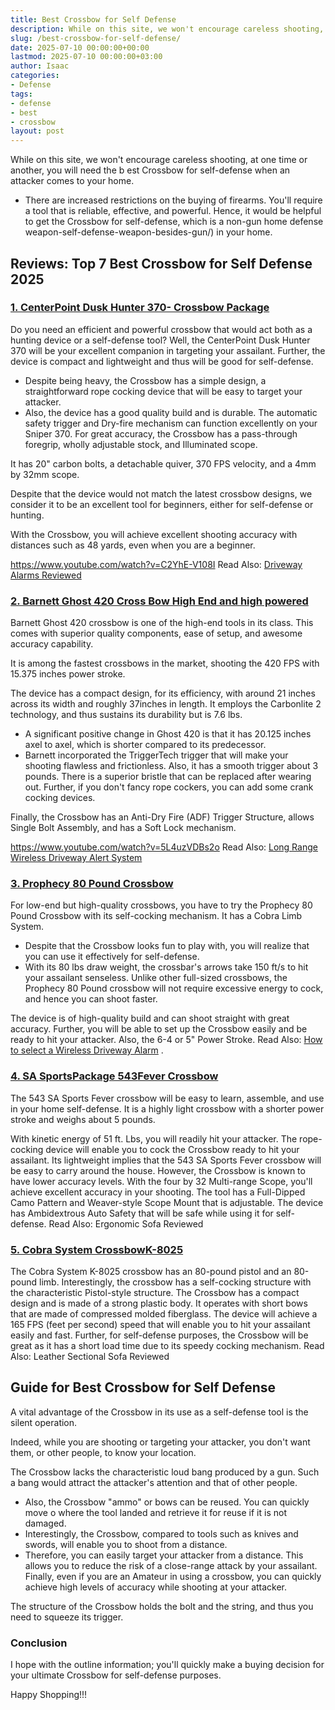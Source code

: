 ```yaml
---
title: Best Crossbow for Self Defense
description: While on this site, we won't encourage careless shooting, at one time or another, you will need the b est Crossbow for self-defense when an attacker comes to...
slug: /best-crossbow-for-self-defense/
date: 2025-07-10 00:00:00+00:00
lastmod: 2025-07-10 00:00:00+03:00
author: Isaac
categories:
- Defense
tags:
- defense
- best
- crossbow
layout: post
---
```

While on this site, we won't encourage careless shooting, at one time or another, you will need the b
est Crossbow for self-defense
when an attacker comes to your home.
- There are increased restrictions on the buying of firearms. You'll require a tool that is reliable, effective, and powerful.
Hence, it would be helpful to get the Crossbow for self-defense, which is a
non-gun home defense weapon-self-defense-weapon-besides-gun/)
in your home.
## Reviews: Top 7 Best Crossbow for Self Defense 2025
### [1. CenterPoint Dusk Hunter 370- Crossbow Package](https://www.amazon.com/gp/product/B06Y2L441J/?tag=p-policy-20)
Do you need an efficient and powerful crossbow that would act both as a hunting device or a self-defense tool?
Well, the CenterPoint Dusk Hunter 370 will be your excellent companion in targeting your assailant. Further, the device is compact and lightweight and thus will be good for self-defense.
- Despite being heavy, the Crossbow has a simple design, a straightforward rope cocking device that will be easy to target your attacker.
- Also, the device has a good quality build and is durable. The automatic safety trigger and Dry-fire mechanism can function excellently on your Sniper 370.
For great accuracy, the Crossbow has a pass-through foregrip, wholly adjustable stock, and Illuminated scope.

It has 20" carbon bolts, a detachable quiver, 370 FPS velocity, and a 4mm by 32mm scope.

Despite that the device would not match the latest crossbow designs, we consider it to be an excellent tool for beginners, either for self-defense or hunting.

With the Crossbow, you will achieve excellent shooting accuracy with distances such as 48 yards, even when you are a beginner.

https://www.youtube.com/watch?v=C2YhE-V108I
Read Also:
[Driveway Alarms Reviewed](https://pestpolicy.com/best-driveway-alarms/)
### [2. Barnett Ghost 420 Cross Bow  High End and high powered](https://www.amazon.com/dp/B01MTDH9IB/?tag=p-policy-20)
Barnett Ghost 420 crossbow is one of the high-end tools in its class. This comes with superior quality components, ease of setup, and awesome accuracy capability.

It is among the fastest crossbows in the market, shooting the 420 FPS with 15.375 inches power stroke.

The device has a compact design, for its efficiency, with around 21 inches across its width and roughly 37inches in length. It employs the Carbonlite 2 technology, and thus sustains its durability but is 7.6 lbs.
- A significant positive change in Ghost 420 is that it has 20.125 inches axel to axel, which is shorter compared to its predecessor.
- Barnett incorporated the TriggerTech trigger that will make your shooting flawless and frictionless. Also, it has a smooth trigger  about 3 pounds.
There is a superior bristle that can be replaced after wearing out. Further, if you don't fancy rope cockers, you can add some crank cocking devices.

Finally, the Crossbow has an Anti-Dry Fire (ADF) Trigger Structure, allows Single Bolt Assembly, and has a Soft Lock mechanism.

https://www.youtube.com/watch?v=5L4uzVDBs2o
Read Also:
[Long Range Wireless Driveway Alert System](https://pestpolicy.com/long-range-wireless-driveway-alert-system/)
### [3. Prophecy 80 Pound Crossbow](https://www.amazon.com/dp/B00SI8TZCK/?tag=p-policy-20)
For low-end but high-quality crossbows, you have to try the Prophecy 80 Pound Crossbow with its self-cocking mechanism. It has a Cobra Limb System.
- Despite that the Crossbow looks fun to play with, you will realize that you can use it effectively for self-defense.
- With its 80 lbs draw weight, the crossbar's arrows take 150 ft/s to hit your assailant senseless.
Unlike other full-sized crossbows, the Prophecy 80 Pound crossbow will not require excessive energy to cock, and hence you can shoot faster.

The device is of high-quality build and can shoot straight with great accuracy.
Further, you will be able to set up the Crossbow easily and be ready to hit your attacker. Also, the 6-4 or 5" Power Stroke.
Read Also:
[How to select a Wireless Driveway Alarm](https://pestpolicy.com/how-to-select-a-wireless-driveway-alarm/)
.
### [4. SA Sports](https://www.amazon.com/dp/B007ELWHJ0/?tag=p-policy-20)[Package 543](https://www.amazon.com/dp/B007ELWHJ0/?tag=p-policy-20)[Fever Crossbow](https://www.amazon.com/dp/B007ELWHJ0/?tag=p-policy-20)
The 543 SA Sports Fever crossbow will be easy to learn, assemble, and use in your home self-defense. It is a highly light crossbow with a shorter power stroke and weighs about 5 pounds.

With kinetic energy of 51 ft. Lbs, you will readily hit your attacker.
The rope-cocking device will enable you to cock the Crossbow ready to hit your assailant.
Its lightweight implies that the 543 SA Sports Fever crossbow will be easy to carry around the house. However, the Crossbow is known to have lower accuracy levels.
With the four by 32 Multi-range Scope, you'll achieve excellent accuracy in your shooting.
The tool has a Full-Dipped Camo Pattern and Weaver-style Scope Mount that is adjustable. The device has Ambidextrous Auto Safety that will be safe while using it for self-defense.
Read Also:
Ergonomic Sofa Reviewed
### [5. Cobra System CrossbowK-8025](https://www.amazon.com/dp/B00NZ8O1AY/?tag=p-policy-20)
The Cobra System K-8025 crossbow has an 80-pound pistol and an 80-pound limb.
Interestingly, the crossbow has a self-cocking structure with the characteristic Pistol-style structure.
The Crossbow has a compact design and is made of a strong plastic body. It operates with short bows that are made of compressed molded fiberglass.
The device will achieve a 165 FPS (feet per second) speed that will enable you to hit your assailant easily and fast.
Further, for self-defense purposes, the Crossbow will be great as it has a short load time due to its speedy cocking mechanism.
Read Also:
Leather Sectional Sofa Reviewed
## Guide for Best Crossbow for Self Defense
A vital advantage of the Crossbow in its use as a self-defense tool is the silent operation.

Indeed, while you are shooting or targeting your attacker, you don't want them, or other people, to know your location.

The Crossbow lacks the characteristic loud bang produced by a gun. Such a bang would attract the attacker's attention and that of other people.
- Also, the Crossbow "ammo" or bows can be reused. You can quickly move o where the tool landed and retrieve it for reuse if it is not damaged.
- Interestingly, the Crossbow, compared to tools such as knives and swords, will enable you to shoot from a distance.
- Therefore, you can easily target your attacker from a distance. This allows you to reduce the risk of a close-range attack by your assailant.
Finally, even if you are an Amateur in using a crossbow, you can quickly achieve high levels of accuracy while shooting at your attacker.

The structure of the Crossbow holds the bolt and the string, and thus you need to squeeze its trigger.
### Conclusion
I hope with the outline information; you'll quickly make a buying decision for your ultimate Crossbow for self-defense purposes.

Happy Shopping!!!